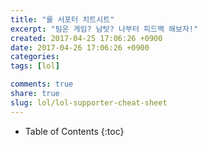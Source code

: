 ```yaml
---
title: "롤 서포터 치트시트"
excerpt: "팀운 게임? 남탓? 나부터 피드백 해보자!"
created: 2017-04-25 17:06:26 +0900
date: 2017-04-26 17:06:26 +0900
categories:
tags: [lol]

comments: true
share: true
slug: lol/lol-supporter-cheat-sheet
---
```


- Table of Contents
  {:toc}

<script src="https://gist.github.com/qvil/0554ffd54f7a1b39bc58ffedb7796293.js"></script>

